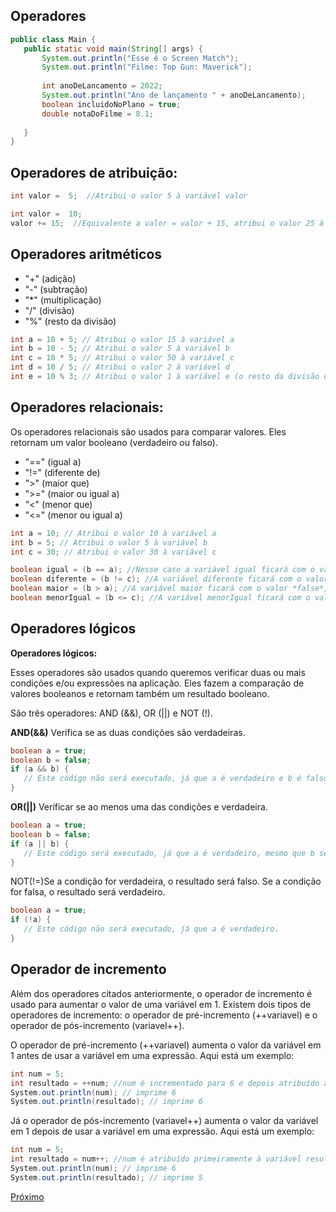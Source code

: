 ## Operadores

 ```java
public class Main {  
    public static void main(String[] args) {  
        System.out.println("Esse é o Screen Match");  
        System.out.println("Filme: Top Gun: Maverick");  
  
        int anoDeLancamento = 2022;  
        System.out.println("Ano de lançamento " + anoDeLancamento);  
        boolean incluidoNoPlano = true;  
        double notaDoFilme = 8.1;  
  
    }  
}
```

## Operadores de atribuição:

```java
int valor =  5;  //Atribui o valor 5 à variável valor  
```

```java
int valor =  10; 
valor += 15;  //Equivalente a valor = valor + 15, atribui o valor 25 à variável valor 
```


## Operadores aritméticos
- "+" (adição)
- "-" (subtração)
- "*" (multiplicação)
- "/" (divisão)
- "%" (resto da divisão)
```java
int a = 10 + 5; // Atribui o valor 15 à variável a
int b = 10 - 5; // Atribui o valor 5 à variável b
int c = 10 * 5; // Atribui o valor 50 à variável c
int d = 10 / 5; // Atribui o valor 2 à variável d
int e = 10 % 3; // Atribui o valor 1 à variável e (o resto da divisão de 10 por 3 é 1)
```

## Operadores relacionais:

Os operadores relacionais são usados para comparar valores. Eles retornam um valor booleano (verdadeiro ou falso).
- "==" (igual a)
- "!=" (diferente de)
- ">" (maior que)
- ">=" (maior ou igual a)
- "<" (menor que)
- "<=" (menor ou igual a)
```java
int a = 10; // Atribui o valor 10 à variável a
int b = 5; // Atribui o valor 5 à variável b
int c = 30; // Atribui o valor 30 à variável c

boolean igual = (b == a); //Nesse caso a variável igual ficará com o valor *false*, pois o valor de b não é igual o valor de a.
boolean diferente = (b != c); //A variável diferente ficará com o valor *true*, pois o valor de b é diferente do valor de c.
boolean maior = (b > a); //A variável maior ficará com o valor *false*, pois o valor de b é menor que o valor de a.
boolean menorIgual = (b <= c); //A variável menorIgual ficará com o valor *true*, pois o valor de b é menor que o valor de c.
```
## Operadores lógicos
**Operadores lógicos:**

Esses operadores são usados quando queremos verificar duas ou mais condições e/ou expressões na aplicação. Eles fazem a comparação de valores booleanos e retornam também um resultado booleano.

São três operadores: AND (&&), OR (||) e NOT (!).

**AND(&&)** Verifica se as duas condições são verdadeiras.
```java
boolean a = true;
boolean b = false;
if (a && b) {
   // Este código não será executado, já que a é verdadeiro e b é falso.
}
```

**OR(||)** Verificar se ao menos uma das condições e verdadeira.
```java
boolean a = true;
boolean b = false;
if (a || b) {
   // Este código será executado, já que a é verdadeiro, mesmo que b seja falso.
}
```

NOT(!=)Se a condição for verdadeira, o resultado será falso. Se a condição for falsa, o resultado será verdadeiro.
```java
boolean a = true;
if (!a) {
   // Este código não será executado, já que a é verdadeiro.
}
```

## Operador de incremento

Além dos operadores citados anteriormente, o operador de incremento é usado para aumentar o valor de uma variável em 1. Existem dois tipos de operadores de incremento: o operador de pré-incremento (++variavel) e o operador de pós-incremento (variavel++).

O operador de pré-incremento (++variavel) aumenta o valor da variável em 1 antes de usar a variável em uma expressão. Aqui está um exemplo:
```csharp
int num = 5;
int resultado = ++num; //num é incrementado para 6 e depois atribuído a resultado
System.out.println(num); // imprime 6
System.out.println(resultado); // imprime 6
```

Já o operador de pós-incremento (variavel++) aumenta o valor da variável em 1 depois de usar a variável em uma expressão. Aqui está um exemplo:
```csharp
int num = 5;
int resultado = num++; //num é atribuído primeiramente à variável resultado e depois incrementado para 6
System.out.println(num); // imprime 6
System.out.println(resultado); // imprime 5
```

[Próximo](03.Convencao-de-codigo.md)
